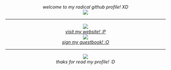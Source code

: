 <div align="center">
<i>welcome to my radical github profile! XD</i>
</div>

<div align="center">
  <img src="https://github.com/user-attachments/assets/fdf00a7d-a500-4051-a301-d77d0395dc82">
</div>


<hr>

<div align="center">
  <img src="https://github.com/user-attachments/assets/4ad7abe3-c42d-4d1c-9adb-908da1b0b17d">
</div>

<div align="center">
<a href="https://guiclipse95.github.io/guiclipse-profile/"><i>visit my website! :P</i></a>
</div>

<div align="center">
  <img src="https://github.com/user-attachments/assets/6dbb6656-cb00-4357-9d74-f8240af1e28f">
</div>

<div align="center">
<a href="https://github.com/guiclipse95/guiclipse95/issues"><i>sign my guestbook! :O</i></a>
</div>

<hr>

<div align="center">
  <img src="https://github.com/user-attachments/assets/1e92083d-ba7e-4ade-951e-9f571b9cefb1">
</div>

<div align="center">
<i>thaks for read my profile! :D</i>
</div>

